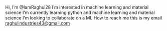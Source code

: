  Hi, I’m @IamRaghul28
 I’m interested in machine learning and material science 
 I’m currently learning python and machine learning and material science
 I’m looking to collaborate on a ML
 How to reach me this is my email raghulindustries43@gmail.com

<!---
IamRaghul28/IamRaghul28 is a ✨ special ✨ repository because its `README.md` (this file) appears on your GitHub profile.
You can click the Preview link to take a look at your changes.
--->
